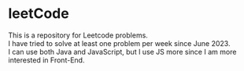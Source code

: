 # leetCode
This is a repository for Leetcode problems.</br>
I have tried to solve at least one problem per week since June 2023.</br>
I can use both Java and JavaScript, but I use JS more since I am more interested in Front-End.

